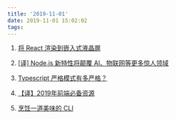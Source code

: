 ```yaml
---
title: '2019-11-01'
date: 2019-11-01 15:02:02
tags:
---
```


1. [将 React 渲染到嵌入式液晶屏](https://juejin.im/post/5dbb729e51882524c101ffe1)

2. [[译] Node.js 新特性将颠覆 AI、物联网等更多惊人领域](https://juejin.im/post/5dbb8d70f265da4d12067a3e)

3. [Typescript 严格模式有多严格？](https://juejin.im/post/5dba8981e51d452a1a580f9d)

4. [【译】2019年前端必备资源](https://juejin.im/post/5dbb9a8ce51d456e665a71ab)

5. [烹饪一道美味的 CLI](https://juejin.im/post/5db9bbc0518825646350037c)